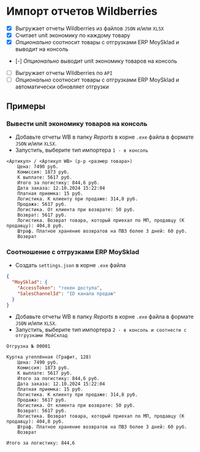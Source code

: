 ﻿# Импорт отчетов Wildberries

- [x] Выгружает отчеты Wildberries из файлов `JSON` и/или `XLSX`
- [x] Считает unit экономику по каждому товару
- [x] _Опционально_ соотносит товары с отгрузками ERP MoySklad и выводит на консоль
- [-] _Опционально_ выводит unit экономику товаров на консоль
- [ ] Выгружает отчеты Wildberries по `API`
- [ ] _Опционально_ соотносит товары с отгрузками ERP MoySklad и автоматически обновляет отгрузки

## Примеры

### Вывести unit экономику товаров на консоль

- Добавьте отчеты WB в папку _Reports_ в корне `.exe` файла в формате `JSON` и/или `XLSX`.
- Запустить, выберите тип импортера `1 - в консоль`

```
<Артикул> / <Артикул WB> (р-р <размер товара>)
    Цена: 7490 руб.
    Комиссия: 1873 руб.
    К выплате: 5617 руб.
    Итого за логистику: 844,6 руб.
    Дата заказа: 12.10.2024 15:22:04
    Платная приемка: 15 руб.
    Логистика. К клиенту при продаже: 314,8 руб.
    Продажа: 5617 руб.
    Логистика. От клиента при возврате: 50 руб.
    Возврат: 5617 руб.
    Логистика. Возврат товара, который приехал по МП, продавцу (К продавцу): 404,8 руб.
    Штраф. Платное хранение возвратов на ПВЗ более 3 дней: 60 руб.
    Возврат
```

### Соотношение с отгрузками ERP MoySklad

- Создать `settings.json` в корне `.exe` файла

```JSON
{
  "MoySklad": {
    "AccessToken": "токен доступа",
    "SalesChannelId": "ID канала продаж"
  }
}
```

- Добавьте отчеты WB в папку _Reports_ в корне `.exe` файла в формате `JSON` и/или `XLSX`.
- Запустить, выберите тип импортера `2 - в консоль и соотнести с отгрузками МойСклад`

```
Отгрузка № 00001

Куртка утеплённая (Графит, 128)
    Цена: 7490 руб.
    Комиссия: 1873 руб.
    К выплате: 5617 руб.
    Итого за логистику: 844,6 руб.
    Дата заказа: 12.10.2024 15:22:04
    Платная приемка: 15 руб.
    Логистика. К клиенту при продаже: 314,8 руб.
    Продажа: 5617 руб.
    Логистика. От клиента при возврате: 50 руб.
    Возврат: 5617 руб.
    Логистика. Возврат товара, который приехал по МП, продавцу (К продавцу): 404,8 руб.
    Штраф. Платное хранение возвратов на ПВЗ более 3 дней: 60 руб.
    Возврат

Итого за логистику: 844,6
```
